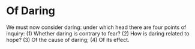 # Of Daring

We must now consider daring: under which head there are four points of inquiry:
(1) Whether daring is contrary to fear?
(2) How is daring related to hope?
(3) Of the cause of daring;
(4) Of its effect.